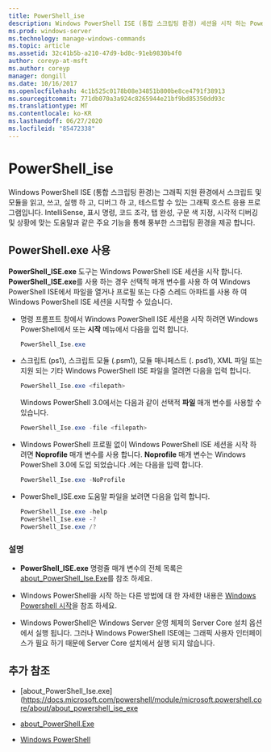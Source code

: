 ```yaml
---
title: PowerShell_ise
description: Windows PowerShell ISE (통합 스크립팅 환경) 세션을 시작 하는 PowerShell_ise 명령에 대 한 참조 항목입니다.
ms.prod: windows-server
ms.technology: manage-windows-commands
ms.topic: article
ms.assetid: 32c41b5b-a210-47d9-bd8c-91eb9830b4f0
author: coreyp-at-msft
ms.author: coreyp
manager: dongill
ms.date: 10/16/2017
ms.openlocfilehash: 4c1b525c0178b08e34851b800be8ce4791f38913
ms.sourcegitcommit: 771db070a3a924c8265944e21bf9bd85350dd93c
ms.translationtype: MT
ms.contentlocale: ko-KR
ms.lasthandoff: 06/27/2020
ms.locfileid: "85472338"
---
```

# <a name="powershell_ise"></a>PowerShell_ise

Windows PowerShell ISE (통합 스크립팅 환경)는 그래픽 지원 환경에서 스크립트 및 모듈을 읽고, 쓰고, 실행 하 고, 디버그 하 고, 테스트할 수 있는 그래픽 호스트 응용 프로그램입니다. IntelliSense, 표시 명령, 코드 조각, 탭 완성, 구문 색 지정, 시각적 디버깅 및 상황에 맞는 도움말과 같은 주요 기능을 통해 풍부한 스크립팅 환경을 제공 합니다.

## <a name="using-powershellexe"></a>PowerShell.exe 사용

**PowerShell_ISE.exe** 도구는 Windows PowerShell ISE 세션을 시작 합니다. **PowerShell_ISE.exe**를 사용 하는 경우 선택적 매개 변수를 사용 하 여 Windows PowerShell ISE에서 파일을 열거나 프로필 또는 다중 스레드 아파트를 사용 하 여 Windows PowerShell ISE 세션을 시작할 수 있습니다.

- 명령 프롬프트 창에서 Windows PowerShell ISE 세션을 시작 하려면 Windows PowerShell에서 또는 **시작** 메뉴에서 다음을 입력 합니다.

  ```powershell
  PowerShell_Ise.exe
  ```

- 스크립트 (ps1), 스크립트 모듈 (.psm1), 모듈 매니페스트 (. psd1), XML 파일 또는 지원 되는 기타 Windows PowerShell ISE 파일을 열려면 다음을 입력 합니다.

  ```powershell
  PowerShell_Ise.exe <filepath>
  ```

  Windows PowerShell 3.0에서는 다음과 같이 선택적 **파일** 매개 변수를 사용할 수 있습니다.

  ```powershell
  PowerShell_Ise.exe -file <filepath>
  ```

- Windows PowerShell 프로필 없이 Windows PowerShell ISE 세션을 시작 하려면 **Noprofile** 매개 변수를 사용 합니다. **Noprofile** 매개 변수는 Windows PowerShell 3.0에 도입 되었습니다 .에는 다음을 입력 합니다.

  ```powershell
  PowerShell_Ise.exe -NoProfile
  ```

- PowerShell_ISE.exe 도움말 파일을 보려면 다음을 입력 합니다.

    ```powershell
    PowerShell_Ise.exe -help
    PowerShell_Ise.exe -?
    PowerShell_Ise.exe /?
    ```

### <a name="remarks"></a>설명

- **PowerShell_ISE.exe** 명령줄 매개 변수의 전체 목록은 [about_PowerShell_Ise.Exe](https://docs.microsoft.com/powershell/module/microsoft.powershell.core/about/about_powershell_ise_exe)를 참조 하세요.

- Windows PowerShell을 시작 하는 다른 방법에 대 한 자세한 내용은 [Windows Powershell 시작](https://docs.microsoft.com/powershell/scripting/windows-powershell/starting-windows-powershell)을 참조 하세요.

- Windows PowerShell은 Windows Server 운영 체제의 Server Core 설치 옵션에서 실행 됩니다. 그러나 Windows PowerShell ISE에는 그래픽 사용자 인터페이스가 필요 하기 때문에 Server Core 설치에서 실행 되지 않습니다.

## <a name="additional-references"></a>추가 참조

- [about_PowerShell_Ise.exe] (https://docs.microsoft.com/powershell/module/microsoft.powershell.core/about/about_powershell_ise_exe

- [about_PowerShell.Exe](https://docs.microsoft.com/powershell/module/microsoft.powershell.core/about/about_powershell_exe)

- [Windows PowerShell](https://docs.microsoft.com/powershell/)
